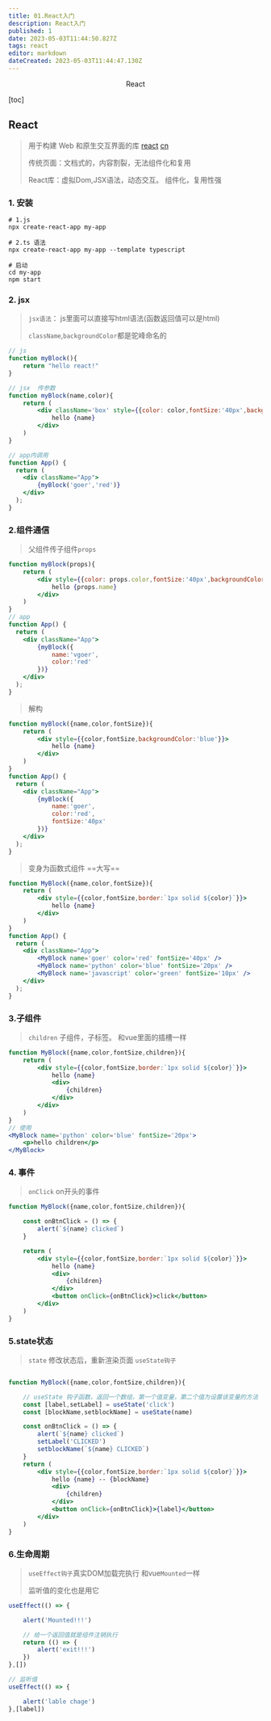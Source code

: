 ```yaml
---
title: 01.React入门
description: React入门
published: 1
date: 2023-05-03T11:44:50.827Z
tags: react
editor: markdown
dateCreated: 2023-05-03T11:44:47.130Z
---
```


<center>React</center>





[toc]







## React

> 用于构建 Web 和原生交互界面的库 [react](https://react.dev/)  [cn](https://react.docschina.org/)
>
> 传统页面：文档式的，内容割裂，无法组件化和复用
>
> React库：虚拟Dom,JSX语法，动态交互。 组件化，复用性强





### 1. 安装

```shell
# 1.js
npx create-react-app my-app

# 2.ts 语法
npx create-react-app my-app --template typescript

# 启动
cd my-app
npm start
```



### 2. jsx

> `jsx语法`： js里面可以直接写html语法(函数返回值可以是html)
>
> `className`,`backgroundColor`都是驼峰命名的

```jsx
// js
function myBlock(){
    return "hello react!"
}

// jsx  传参数
function myBlock(name,color){
    return (
        <div className='box' style={{color: color,fontSize:'40px',backgroundColor:'blue'}}>
            hello {name}
        </div>
    )
}

// app内调用
function App() {
  return (
    <div className="App">
        {myBlock('goer','red')}
    </div>
  );
}
```





### 2.组件通信

> 父组件传子组件`props`

```jsx
function myBlock(props){
    return (
        <div style={{color: props.color,fontSize:'40px',backgroundColor:'blue'}}>
            hello {props.name}
        </div>
    )
}
// app
function App() {
  return (
    <div className="App">
        {myBlock({
            name:'vgoer',
            color:'red'
        })}
    </div>
  );
}
```

> 解构

```jsx
function myBlock({name,color,fontSize}){
    return (
        <div style={{color,fontSize,backgroundColor:'blue'}}>
            hello {name}
        </div>
    )
}
function App() {
  return (
    <div className="App">
        {myBlock({
            name:'goer',
            color:'red',
            fontSize:'40px'
        })}
    </div>
  );
}
```

> 变身为函数式组件 ==大写==

```jsx
function MyBlock({name,color,fontSize}){
    return (
        <div style={{color,fontSize,border:`1px solid ${color}`}}>
            hello {name}
        </div>
    )
}
function App() {
  return (
    <div className="App">
        <MyBlock name='goer' color='red' fontSize='40px' />
        <MyBlock name='python' color='blue' fontSize='20px' />
        <MyBlock name='javascript' color='green' fontSize='10px' />
    </div>
  );
}
```



### 3.子组件

> `children` 子组件，子标签。 和vue里面的插槽一样

```jsx
function MyBlock({name,color,fontSize,children}){
    return (
        <div style={{color,fontSize,border:`1px solid ${color}`}}>
            hello {name}
            <div>
                {children}
            </div>
        </div>
    )
}
// 使用
<MyBlock name='python' color='blue' fontSize='20px'>
    <p>hello children</p>
</MyBlock>
```





### 4. 事件

> `onClick` on开头的事件

```jsx
function MyBlock({name,color,fontSize,children}){

    const onBtnClick = () => {
        alert(`${name} clicked`)
    }

    return (
        <div style={{color,fontSize,border:`1px solid ${color}`}}>
            hello {name}
            <div>
                {children}
            </div>
            <button onClick={onBtnClick}>click</button>
        </div>
    )
}
```



### 5.state状态

> `state`  修改状态后，重新渲染页面  `useState钩子`

```jsx

function MyBlock({name,color,fontSize,children}){

    // useState 钩子函数，返回一个数组，第一个值变量，第二个值为设置该变量的方法
    const [label,setLabel] = useState('click')
    const [blockName,setblockName] = useState(name)

    const onBtnClick = () => {
        alert(`${name} clicked`)
        setLabel('CLICKED')
        setblockName(`${name} CLICKED`)
    }
    return (
        <div style={{color,fontSize,border:`1px solid ${color}`}}>
            hello {name} -- {blockName}
            <div>
                {children}
            </div>
            <button onClick={onBtnClick}>{label}</button>
        </div>
    )
}
```



### 6.生命周期

> `useEffect钩子`真实DOM加载完执行 和vue`Mounted`一样
>
> 监听值的变化也是用它

```jsx
useEffect(() => {

    alert('Mounted!!!')

    // 给一个返回值就是组件注销执行
    return (() => {
        alert('exit!!!')
    })
},[])

// 监听值
useEffect(() => {

    alert('lable chage')
},[label])
```


